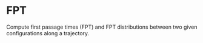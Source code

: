 # FPT
Compute first passage times (FPT) and FPT distributions between two given configurations along a trajectory.

